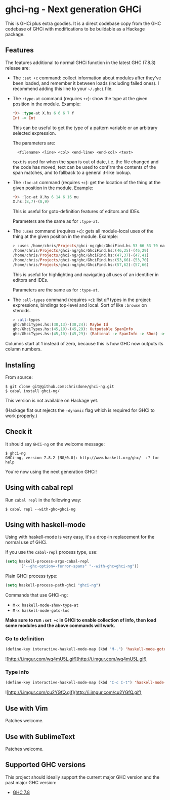 ghci-ng - Next generation GHCi
=====

This is GHCi plus extra goodies. It is a direct codebase copy from the
GHC codebase of GHCi with modifications to be buildable as a Hackage
package.

## Features

The features additional to normal GHCi function in the latest GHC
(7.8.3) release are:

* The `:set +c` command: collect information about modules after
  they've been loaded, and remember it between loads (including failed
  ones). I recommend adding this line to your `~/.ghci` file.

* The `:type-at` command (requires `+c`): show the type at the given position in the
  module. Example:

  ``` haskell
  *X> :type-at X.hs 6 6 6 7 f
  Int -> Int
  ```

  This can be useful to get the type of a pattern variable or an
  arbitrary selected expression.

  The parameters are:

        <filename> <line> <col> <end-line> <end-col> <text>

  `text` is used for when the span is out of date, i.e. the file
  changed and the code has moved, text can be used to confirm the
  contents of the span matches, and to fallback to a general :t-like
  lookup.

* The `:loc-at` command (requires `+c`): get the location of the thing at the given
  position in the module. Example:

  ``` haskell
  *X> :loc-at X.hs 6 14 6 16 mu
  X.hs:(8,7)-(8,9)
  ```

  This is useful for goto-definition features of editors and IDEs.

  Parameters are the same as for `:type-at`.

* The `:uses` command (requires `+c`): gets all module-local uses of
  the thing at the given position in the module. Example:

  ``` haskell
  > :uses /home/chris/Projects/ghci-ng/ghc/GhciFind.hs 53 66 53 70 name
  /home/chris/Projects/ghci-ng/ghc/GhciFind.hs:(46,25)-(46,29)
  /home/chris/Projects/ghci-ng/ghc/GhciFind.hs:(47,37)-(47,41)
  /home/chris/Projects/ghci-ng/ghc/GhciFind.hs:(53,66)-(53,70)
  /home/chris/Projects/ghci-ng/ghc/GhciFind.hs:(57,62)-(57,66)
  ```

  This is useful for highlighting and navigating all uses of an
  identifier in editors and IDEs.

  Parameters are the same as for `:type-at`.

* The `:all-types` command (requires `+c`): list *all* types in the project:
  expressions, bindings top-level and local. Sort of like `:browse` on
  steroids.

  ``` haskell
  > :all-types
  ghc/GhciTypes.hs:(38,13)-(38,24): Maybe Id
  ghc/GhciTypes.hs:(45,10)-(45,29): Outputable SpanInfo
  ghc/GhciTypes.hs:(45,10)-(45,29): (Rational -> SpanInfo -> SDoc) -> Outputable SpanInfo
  ```

Columns start at 1 instead of zero, because this is how GHC now
outputs its column numbers.

## Installing

From source:

    $ git clone git@github.com:chrisdone/ghci-ng.git
    $ cabal install ghci-ng/

This version is not available on Hackage yet.

(Hackage flat out rejects the `-dynamic` flag which is required for
GHCi to work properly.)

## Check it

It should say `GHCi-ng` on the welcome message:

    $ ghci-ng
    GHCi-ng, version 7.8.2 [NG/0.0]: http://www.haskell.org/ghc/  :? for help

You're now using the next generation GHCi!

## Using with cabal repl

Run `cabal repl` in the following way:

    $ cabal repl --with-ghc=ghci-ng

## Using with haskell-mode

Using with haskell-mode is very easy, it's a drop-in replacement for
the normal use of GHCi.

If you use the `cabal-repl` process type, use:

``` lisp
(setq haskell-process-args-cabal-repl
      '("--ghc-option=-ferror-spans" "--with-ghc=ghci-ng"))
```

Plain GHCi process type:

``` lisp
(setq haskell-process-path-ghci "ghci-ng")
```

Commands that use GHCi-ng:

* `M-x haskell-mode-show-type-at`
* `M-x haskell-mode-goto-loc`

**Make sure to run `:set +c` in GHCi to enable collection of info, then
load some modules and the above commands will work.**

### Go to definition

``` lisp
(define-key interactive-haskell-mode-map (kbd "M-.") 'haskell-mode-goto-loc)
```

![http://i.imgur.com/wq4mU5L.gif](http://i.imgur.com/wq4mU5L.gif)

### Type info

``` lisp
(define-key interactive-haskell-mode-map (kbd "C-c C-t") 'haskell-mode-show-type-at)
```

![http://i.imgur.com/cu2YGfQ.gif](http://i.imgur.com/cu2YGfQ.gif)

## Use with Vim

Patches welcome.

## Use with SublimeText

Patches welcome.

## Supported GHC versions

This project should ideally support the current major GHC version and
the past major GHC version:

* [GHC 7.8](https://github.com/ghc/ghc/releases/tag/ghc-7.8.2-release)
